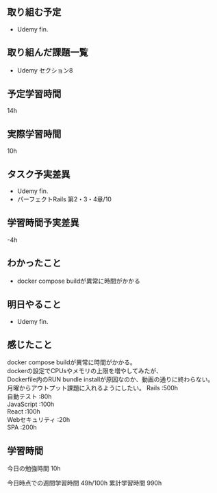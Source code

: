 ## 取り組む予定
- Udemy fin.

## 取り組んだ課題一覧
- Udemy セクション8


## 予定学習時間
14h

## 実際学習時間
10h

## タスク予実差異
- Udemy fin.
- パーフェクトRails 第2・3・4章/10

## 学習時間予実差異
-4h


## わかったこと
- docker compose buildが異常に時間がかかる

## 明日やること
- Udemy fin.

## 感じたこと
docker compose buildが異常に時間がかかる。<br>
dockerの設定でCPUsやメモリの上限を増やしてみたが、<br>
Dockerfile内のRUN bundle installが原因なのか、動画の通りに終わらない。<br>
月曜からアウトプット課題に入れるようにしたい。
Rails :500h<br>
自動テスト :80h<br>
JavaScript :100h<br>
React :100h<br>
Webセキュリティ :20h<br>
SPA :200h


## 学習時間
今日の勉強時間 10h

今日時点での週間学習時間 49h/100h
累計学習時間 990h